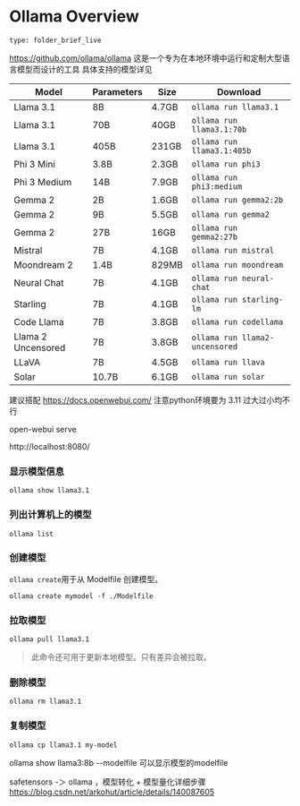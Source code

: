 # Ollama Overview
 
```ccard
type: folder_brief_live
```
 
https://github.com/ollama/ollama
这是一个专为在本地环境中运行和定制大型语言模型而设计的工具
具体支持的模型详见

|Model|Parameters|Size|Download|
|---|---|---|---|
|Llama 3.1|8B|4.7GB|`ollama run llama3.1`|
|Llama 3.1|70B|40GB|`ollama run llama3.1:70b`|
|Llama 3.1|405B|231GB|`ollama run llama3.1:405b`|
|Phi 3 Mini|3.8B|2.3GB|`ollama run phi3`|
|Phi 3 Medium|14B|7.9GB|`ollama run phi3:medium`|
|Gemma 2|2B|1.6GB|`ollama run gemma2:2b`|
|Gemma 2|9B|5.5GB|`ollama run gemma2`|
|Gemma 2|27B|16GB|`ollama run gemma2:27b`|
|Mistral|7B|4.1GB|`ollama run mistral`|
|Moondream 2|1.4B|829MB|`ollama run moondream`|
|Neural Chat|7B|4.1GB|`ollama run neural-chat`|
|Starling|7B|4.1GB|`ollama run starling-lm`|
|Code Llama|7B|3.8GB|`ollama run codellama`|
|Llama 2 Uncensored|7B|3.8GB|`ollama run llama2-uncensored`|
|LLaVA|7B|4.5GB|`ollama run llava`|
|Solar|10.7B|6.1GB|`ollama run solar`|

建议搭配 https://docs.openwebui.com/
注意python环境要为 3.11 过大过小均不行


 open-webui serve

http://localhost:8080/

### 显示模型信息
```
ollama show llama3.1
```
### 列出计算机上的模型
```
ollama list
```
### 创建模型
`ollama create`用于从 Modelfile 创建模型。
```
ollama create mymodel -f ./Modelfile
```
### 拉取模型
```
ollama pull llama3.1
```
> 此命令还可用于更新本地模型。只有差异会被拉取。
### 删除模型
```
ollama rm llama3.1
```
### 复制模型
```
ollama cp llama3.1 my-model
```


ollama show llama3:8b --modelfile
可以显示模型的modelfile

safetensors -＞ ollama ，模型转化 + 模型量化详细步骤
https://blog.csdn.net/arkohut/article/details/140087605


